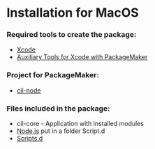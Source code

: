 # Installation for MacOS

### Required tools to create the package:

* [Xcode](https://developer.apple.com/download/more/)
* [Auxiliary Tools for Xcode with PackageMaker](https://developer.apple.com/download/more/)

### Project for PackageMaker:

* [cil-node](cil-node.zip)

### Files included in the package:

* cil-core - Application with installed modules
* [Node.js](https://nodejs.org) put in a folder Script.d
* [Scripts.d](Scripts.d)

